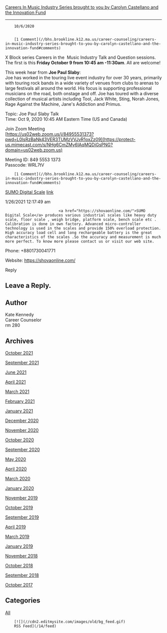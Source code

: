 [Careers In Music Industry Series brought to you by Carolyn Castellano and the Innovation Fund](//bhs.brookline.k12.ma.us/career-counseling/careers-in-music-industry-series-brought-to-you-by-carolyn-castellano-and-the-innovation-fund)

			
-----------------------------------------------------------------------------------------------------------------------------------------------------------------------------------------------------------------------------------------------

		10/6/2020
	

		[1 Comment](//bhs.brookline.k12.ma.us/career-counseling/careers-in-music-industry-series-brought-to-you-by-carolyn-castellano-and-the-innovation-fund#comments)
	

X Block series Careers in the  Music Industry Talk and Question sessions. The first is this **Friday October 9 from 10:45 am -11:30am**. All are welcome!  
  
This week hear from **Joe Paul Slaby**:  
Joe has worked in the touring live event industry for over 30 years, primarily with touring rock bands in a wide variety of venues from clubs to arenas to large festivals all around the world. His focus is supporting professional musicians on the road, both onstage and off. Joe has toured with a diverse collection of musical artists including Tool, Jack White, Sting, Norah Jones, Rage Against the Machine, Jane's Addiction and Primus.  
  
Topic: Joe Paul Slaby Talk  
Time: Oct 9, 2020 10:45 AM Eastern Time (US and Canada)  
  
Join Zoom Meeting  
[https://us02web.zoom.us/j/84955531373?pwd=L0lsRzBaNk43VER3TUMzVVJvR1oxZz09](https://protect-us.mimecast.com/s/NHg6CmZMy6IAqMQDiGsPNG?domain=us02web.zoom.us)  
  
Meeting ID: 849 5553 1373  
Passcode: WRL7tV  

		[1 Comment](//bhs.brookline.k12.ma.us/career-counseling/careers-in-music-industry-series-brought-to-you-by-carolyn-castellano-and-the-innovation-fund#comments)
	

[SUMO Digital Scale](https://shovaonline.com/)
							[link](https://shovaonline.com/)
						

1/26/2021 12:17:49 am

							<a href="https://shovaonline.com/">SUMO Digital Scale</a> produces various industrial scales like heavy duty scale, floor scale , weigh bridge, platform scale, bench scale etc .  Calibration is done in own factory. Advanced micro-controller technology is used in the scales and provide 150% overload protection. High accuracy load cell and long rechargeable battery is the great characteristics of the scales .So the accuracy and measurement is much more perfect. To know more please contact us or visit our web site.  
  
Phone: +8801730041771  
  
Website: <a href="https://shovaonline.com/">https://shovaonline.com/</a>  

Reply
									

  
  
  

Leave a Reply.
--------------

Author
------

Kate Kennedy  
Career Counselor  
​rm 280

Archives
--------

[October 2021](/career-counseling/archives/10-2021)
		  
[September 2021](/career-counseling/archives/09-2021)
		  
[June 2021](/career-counseling/archives/06-2021)
		  
[April 2021](/career-counseling/archives/04-2021)
		  
[March 2021](/career-counseling/archives/03-2021)
		  
[February 2021](/career-counseling/archives/02-2021)
		  
[January 2021](/career-counseling/archives/01-2021)
		  
[December 2020](/career-counseling/archives/12-2020)
		  
[November 2020](/career-counseling/archives/11-2020)
		  
[October 2020](/career-counseling/archives/10-2020)
		  
[September 2020](/career-counseling/archives/09-2020)
		  
[May 2020](/career-counseling/archives/05-2020)
		  
[April 2020](/career-counseling/archives/04-2020)
		  
[March 2020](/career-counseling/archives/03-2020)
		  
[January 2020](/career-counseling/archives/01-2020)
		  
[November 2019](/career-counseling/archives/11-2019)
		  
[October 2019](/career-counseling/archives/10-2019)
		  
[September 2019](/career-counseling/archives/09-2019)
		  
[April 2019](/career-counseling/archives/04-2019)
		  
[March 2019](/career-counseling/archives/03-2019)
		  
[January 2019](/career-counseling/archives/01-2019)
		  
[November 2018](/career-counseling/archives/11-2018)
		  
[October 2018](/career-counseling/archives/10-2018)
		  
[September 2018](/career-counseling/archives/09-2018)
		  
[October 2017](/career-counseling/archives/10-2017)
		  

Categories
----------

[All](/career-counseling/category/all)
	  

	
		[![](//cdn2.editmysite.com/images/old/bg_feed.gif)
		RSS Feed](/14/feed)